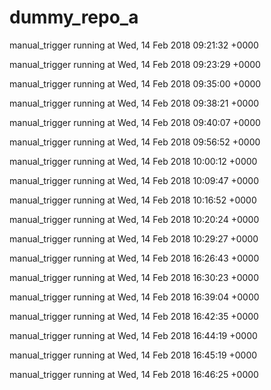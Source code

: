 # dummy_repo_a

manual_trigger running at Wed, 14 Feb 2018 09:21:32 +0000

manual_trigger running at Wed, 14 Feb 2018 09:23:29 +0000

manual_trigger running at Wed, 14 Feb 2018 09:35:00 +0000

manual_trigger running at Wed, 14 Feb 2018 09:38:21 +0000

manual_trigger running at Wed, 14 Feb 2018 09:40:07 +0000

manual_trigger running at Wed, 14 Feb 2018 09:56:52 +0000

manual_trigger running at Wed, 14 Feb 2018 10:00:12 +0000

manual_trigger running at Wed, 14 Feb 2018 10:09:47 +0000

manual_trigger running at Wed, 14 Feb 2018 10:16:52 +0000

manual_trigger running at Wed, 14 Feb 2018 10:20:24 +0000

manual_trigger running at Wed, 14 Feb 2018 10:29:27 +0000

manual_trigger running at Wed, 14 Feb 2018 16:26:43 +0000

manual_trigger running at Wed, 14 Feb 2018 16:30:23 +0000

manual_trigger running at Wed, 14 Feb 2018 16:39:04 +0000

manual_trigger running at Wed, 14 Feb 2018 16:42:35 +0000

manual_trigger running at Wed, 14 Feb 2018 16:44:19 +0000

manual_trigger running at Wed, 14 Feb 2018 16:45:19 +0000

manual_trigger running at Wed, 14 Feb 2018 16:46:25 +0000
